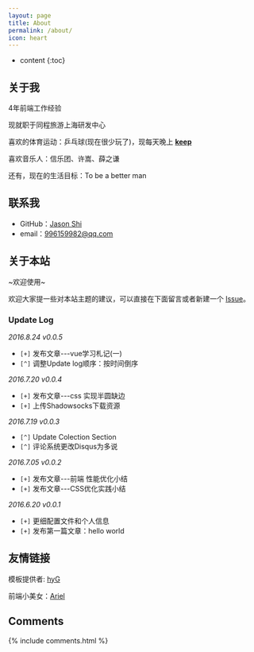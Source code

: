 ```yaml
---
layout: page
title: About
permalink: /about/
icon: heart
---
```


* content
{:toc}

## 关于我

4年前端工作经验

现就职于同程旅游上海研发中心

喜欢的体育运动：乒乓球(现在很少玩了)，现每天晚上 [**keep**](https://www.gotokeep.com/)

喜欢音乐人：信乐团、许嵩、薛之谦

还有，现在的生活目标：To be a better man



## 联系我

* GitHub：[Jason Shi](https://github.com/JASON-SW)
* email：996159982@qq.com

## 关于本站

~欢迎使用~

欢迎大家提一些对本站主题的建议，可以直接在下面留言或者新建一个 [Issue](https://github.com/JASON-SW/JASON-SW.github.io/issues)。

### Update Log

*2016.8.24 v0.0.5*

* `[+]` 发布文章---vue学习札记(一)
* `[^]` 调整Update log顺序：按时间倒序

*2016.7.20 v0.0.4*

* `[+]` 发布文章---css 实现半圆缺边
* `[+]` 上传Shadowsocks下载资源

*2016.7.19 v0.0.3*

* `[^]` Update Colection Section
* `[^]` 评论系统更改Disqus为多说

*2016.7.05 v0.0.2*

* `[+]` 发布文章---前端 性能优化小结
* `[+]` 发布文章---CSS优化实践小结

*2016.6.20 v0.0.1*

* `[+]` 更细配置文件和个人信息
* `[+]` 发布第一篇文章：hello world


## 友情链接

模板提供者: [hyG](https://github.com/Gaohaoyang/gaohaoyang.github.io) 

前端小美女：[Ariel](http://www.guranran.com)

## Comments

{% include comments.html %}
